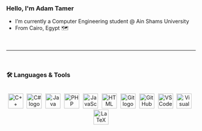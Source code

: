 ### Hello, I'm Adam Tamer
- I’m currently a Computer Engineering student @ Ain Shams University
- From Cairo, Egypt 🗺️

<br><hr><br>

<h3>🛠 Languages & Tools</h3><br>

<div align="center">
  <img src="https://skillicons.dev/icons?i=cpp" height="40" alt="C++ logo"  />
  <img width="2" />
  <img src="https://skillicons.dev/icons?i=cs" height="40" alt="C# logo"  />
  <img width="2" />
  <img src="https://skillicons.dev/icons?i=java" height="40" alt="Java logo"  />
  <img width="2" />
  <img src="https://skillicons.dev/icons?i=php" height="40" alt="PHP logo" />
  <img width="2" />
  <img src="https://skillicons.dev/icons?i=js" height="40" alt="JavaScript logo" />
  <img width="2" />
  <img src="https://skillicons.dev/icons?i=html" height="40" alt="HTML logo"  />
  <img width="2" />
  <img src="https://skillicons.dev/icons?i=git" height="40" alt="Git logo"  />
  <img width="2" />
  <img src="https://skillicons.dev/icons?i=github" height="40" alt="GitHub logo" />
  <img width="2" />
  <img src="https://skillicons.dev/icons?i=vscode" height="40" alt="VSCode logo" />
  <img width="2" />
  <img src="https://skillicons.dev/icons?i=visualstudio" height="40" alt="Visual Studio logo" />
  <img width="2" />
  <img src="https://skillicons.dev/icons?i=latex" height="40" alt="LaTeX logo" />
</div>
